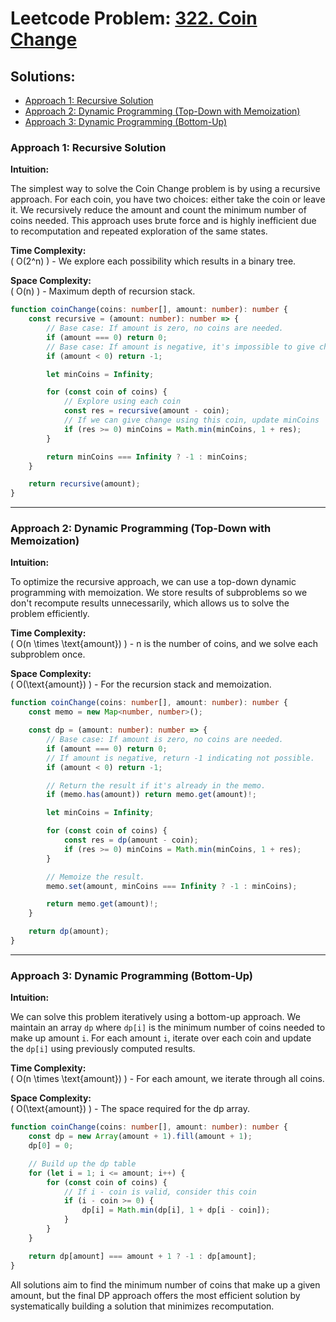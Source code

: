 # Leetcode Problem: [322. Coin Change](https://leetcode.com/problems/coin-change/)

## Solutions:
- [Approach 1: Recursive Solution](#approach-1-recursive-solution)
- [Approach 2: Dynamic Programming (Top-Down with Memoization)](#approach-2-dynamic-programming-top-down-with-memoization)
- [Approach 3: Dynamic Programming (Bottom-Up)](#approach-3-dynamic-programming-bottom-up)

### Approach 1: Recursive Solution

**Intuition:**

The simplest way to solve the Coin Change problem is by using a recursive approach. For each coin, you have two choices: either take the coin or leave it. We recursively reduce the amount and count the minimum number of coins needed. This approach uses brute force and is highly inefficient due to recomputation and repeated exploration of the same states. 

**Time Complexity:**  
\( O(2^n) \) - We explore each possibility which results in a binary tree.

**Space Complexity:**  
\( O(n) \) - Maximum depth of recursion stack.

```typescript
function coinChange(coins: number[], amount: number): number {
    const recursive = (amount: number): number => {
        // Base case: If amount is zero, no coins are needed.
        if (amount === 0) return 0;
        // Base case: If amount is negative, it's impossible to give change.
        if (amount < 0) return -1;

        let minCoins = Infinity;

        for (const coin of coins) {
            // Explore using each coin
            const res = recursive(amount - coin);
            // If we can give change using this coin, update minCoins
            if (res >= 0) minCoins = Math.min(minCoins, 1 + res);
        }

        return minCoins === Infinity ? -1 : minCoins;
    }

    return recursive(amount);
}
```

---

### Approach 2: Dynamic Programming (Top-Down with Memoization)

**Intuition:**

To optimize the recursive approach, we can use a top-down dynamic programming with memoization. We store results of subproblems so we don't recompute results unnecessarily, which allows us to solve the problem efficiently.

**Time Complexity:**  
\( O(n \times \text{amount}) \) - n is the number of coins, and we solve each subproblem once.

**Space Complexity:**  
\( O(\text{amount}) \) - For the recursion stack and memoization.

```typescript
function coinChange(coins: number[], amount: number): number {
    const memo = new Map<number, number>();

    const dp = (amount: number): number => {
        // Base case: If amount is zero, no coins are needed.
        if (amount === 0) return 0;
        // If amount is negative, return -1 indicating not possible.
        if (amount < 0) return -1;

        // Return the result if it's already in the memo.
        if (memo.has(amount)) return memo.get(amount)!;

        let minCoins = Infinity;

        for (const coin of coins) {
            const res = dp(amount - coin);
            if (res >= 0) minCoins = Math.min(minCoins, 1 + res);
        }

        // Memoize the result.
        memo.set(amount, minCoins === Infinity ? -1 : minCoins);

        return memo.get(amount)!;
    }

    return dp(amount);
}
```

---

### Approach 3: Dynamic Programming (Bottom-Up)

**Intuition:**

We can solve this problem iteratively using a bottom-up approach. We maintain an array `dp` where `dp[i]` is the minimum number of coins needed to make up amount `i`. For each amount `i`, iterate over each coin and update the `dp[i]` using previously computed results.

**Time Complexity:**  
\( O(n \times \text{amount}) \) - For each amount, we iterate through all coins.

**Space Complexity:**  
\( O(\text{amount}) \) - The space required for the dp array.

```typescript
function coinChange(coins: number[], amount: number): number {
    const dp = new Array(amount + 1).fill(amount + 1);
    dp[0] = 0;

    // Build up the dp table
    for (let i = 1; i <= amount; i++) {
        for (const coin of coins) {
            // If i - coin is valid, consider this coin
            if (i - coin >= 0) {
                dp[i] = Math.min(dp[i], 1 + dp[i - coin]);
            }
        }
    }

    return dp[amount] === amount + 1 ? -1 : dp[amount];
}
```

All solutions aim to find the minimum number of coins that make up a given amount, but the final DP approach offers the most efficient solution by systematically building a solution that minimizes recomputation.

